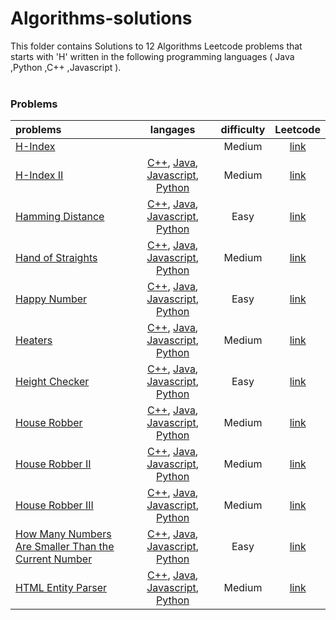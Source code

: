 # Algorithms-solutions
This folder contains Solutions to 12 Algorithms Leetcode problems that starts with 'H' written in the following programming languages ( Java ,Python ,C++ ,Javascript ).<br><br>
### Problems ###
|problems|langages|difficulty|Leetcode|
|:-------|:------:|:--------:|:------:|
|[H-Index](./H-Index)||Medium|[link](https://www.leetcode.com/problems/h-index)|
|[H-Index II](./H-Index%20II)|[C++](./H-Index%20II/H-Index%20II.cpp), [Java](./H-Index%20II/H-Index%20II.java), [Javascript](./H-Index%20II/H-Index%20II.js), [Python](./H-Index%20II/H-Index%20II.py)|Medium|[link](https://leetcode.com/problems/h-index-ii)|
|[Hamming Distance](./Hamming%20Distance)|[C++](./Hamming%20Distance/Hamming%20Distance.cpp), [Java](./Hamming%20Distance/Hamming%20Distance.java), [Javascript](./Hamming%20Distance/Hamming%20Distance.js), [Python](./Hamming%20Distance/Hamming%20Distance.py)|Easy|[link](https://leetcode.com/problems/hamming-distance)|
|[Hand of Straights](./Hand%20of%20Straights)|[C++](./Hand%20of%20Straights/Hand%20of%20Straights.cpp), [Java](./Hand%20of%20Straights/Hand%20of%20Straights.java), [Javascript](./Hand%20of%20Straights/Hand%20of%20Straights.js), [Python](./Hand%20of%20Straights/Hand%20of%20Straights.py)|Medium|[link](https://leetcode.com/problems/hand-of-straights)|
|[Happy Number](./Happy%20Number)|[C++](./Happy%20Number/Happy%20Number.cpp), [Java](./Happy%20Number/Happy%20Number.java), [Javascript](./Happy%20Number/Happy%20Number.js), [Python](./Happy%20Number/Happy%20Number.py)|Easy|[link](https://leetcode.com/problems/happy-number)|
|[Heaters](./Heaters)|[C++](./Heaters/Heaters.cpp), [Java](./Heaters/Heaters.java), [Javascript](./Heaters/Heaters.js), [Python](./Heaters/Heaters.py)|Medium|[link](https://leetcode.com/problems/heaters)|
|[Height Checker](./Height%20Checker)|[C++](./Height%20Checker/Height%20Checker.cpp), [Java](./Height%20Checker/Height%20Checker.java), [Javascript](./Height%20Checker/Height%20Checker.js), [Python](./Height%20Checker/Height%20Checker.py)|Easy|[link](https://leetcode.com/problems/height-checker)|
|[House Robber](./House%20Robber)|[C++](./House%20Robber/House%20Robber.cpp), [Java](./House%20Robber/House%20Robber.java), [Javascript](./House%20Robber/House%20Robber.js), [Python](./House%20Robber/House%20Robber.py)|Medium|[link](https://leetcode.com/problems/house-robber)|
|[House Robber II](./House%20Robber%20II)|[C++](./House%20Robber%20II/House%20Robber%20II.cpp), [Java](./House%20Robber%20II/House%20Robber%20II.java), [Javascript](./House%20Robber%20II/House%20Robber%20II.js), [Python](./House%20Robber%20II/House%20Robber%20II.py)|Medium|[link](https://leetcode.com/problems/house-robber-ii)|
|[House Robber III](./House%20Robber%20III)|[C++](./House%20Robber%20III/House%20Robber%20III.cpp), [Java](./House%20Robber%20III/House%20Robber%20III.java), [Javascript](./House%20Robber%20III/House%20Robber%20III.js), [Python](./House%20Robber%20III/House%20Robber%20III.py)|Medium|[link](https://leetcode.com/problems/house-robber-iii)|
|[How Many Numbers Are Smaller Than the Current Number](./How%20Many%20Numbers%20Are%20Smaller%20Than%20the%20Current%20Number)|[C++](./How%20Many%20Numbers%20Are%20Smaller%20Than%20the%20Current%20Number/How%20Many%20Numbers%20Are%20Smaller%20Than%20the%20Current%20Number.cpp), [Java](./How%20Many%20Numbers%20Are%20Smaller%20Than%20the%20Current%20Number/How%20Many%20Numbers%20Are%20Smaller%20Than%20the%20Current%20Number.java), [Javascript](./How%20Many%20Numbers%20Are%20Smaller%20Than%20the%20Current%20Number/How%20Many%20Numbers%20Are%20Smaller%20Than%20the%20Current%20Number.js), [Python](./How%20Many%20Numbers%20Are%20Smaller%20Than%20the%20Current%20Number/How%20Many%20Numbers%20Are%20Smaller%20Than%20the%20Current%20Number.py)|Easy|[link](https://leetcode.com/problems/how-many-numbers-are-smaller-than-the-current-number)|
|[HTML Entity Parser](./HTML%20Entity%20Parser)|[C++](./HTML%20Entity%20Parser/HTML%20Entity%20Parser.cpp), [Java](./HTML%20Entity%20Parser/HTML%20Entity%20Parser.java), [Javascript](./HTML%20Entity%20Parser/HTML%20Entity%20Parser.js), [Python](./HTML%20Entity%20Parser/HTML%20Entity%20Parser.py)|Medium|[link](https://leetcode.com/problems/html-entity-parser)|